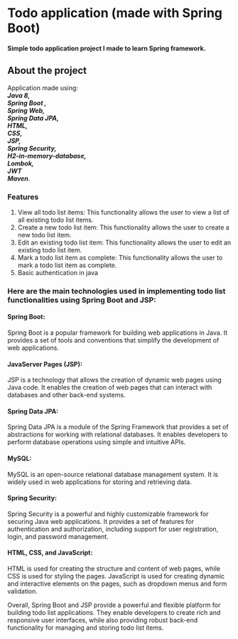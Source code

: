 # Todo application (made with Spring Boot)
#### Simple todo application project I made to learn Spring framework.


## About the project
Application made using:\
 <i><b>Java 8,\
  Spring Boot ,\
   Spring Web,\
    Spring Data JPA,\
     HTML,\
      CSS,\
       JSP,\
        Spring Security,\
          H2-in-memory-database,\
          Lombok,\
           JWT\
        Maven</b></i>.
        
### Features
1. View all todo list items: This functionality allows the user to view a list of all existing todo list items.
2. Create a new todo list item: This functionality allows the user to create a new todo list item. 
3. Edit an existing todo list item: This functionality allows the user to edit an existing todo list item. 
4. Mark a todo list item as complete: This functionality allows the user to mark a todo list item as complete. 
6. Basic authentication in java


### Here are the main technologies used in implementing todo list functionalities using Spring Boot and JSP:

#### Spring Boot:
Spring Boot is a popular framework for building web applications in Java. It provides a set of tools and conventions that simplify the development of web applications.

#### JavaServer Pages (JSP): 
JSP is a technology that allows the creation of dynamic web pages using Java code. It enables the creation of web pages that can interact with databases and other back-end systems.

#### Spring Data JPA: 
Spring Data JPA is a module of the Spring Framework that provides a set of abstractions for working with relational databases. It enables developers to perform database operations using simple and intuitive APIs.

#### MySQL: 
MySQL is an open-source relational database management system. It is widely used in web applications for storing and retrieving data.

#### Spring Security: 
Spring Security is a powerful and highly customizable framework for securing Java web applications. It provides a set of features for authentication and authorization, including support for user registration, login, and password management.

#### HTML, CSS, and JavaScript: 
HTML is used for creating the structure and content of web pages, while CSS is used for styling the pages. JavaScript is used for creating dynamic and interactive elements on the pages, such as dropdown menus and form validation.

Overall, Spring Boot and JSP provide a powerful and flexible platform for building todo list applications. They enable developers to create rich and responsive user interfaces, while also providing robust back-end functionality for managing and storing todo list items.




